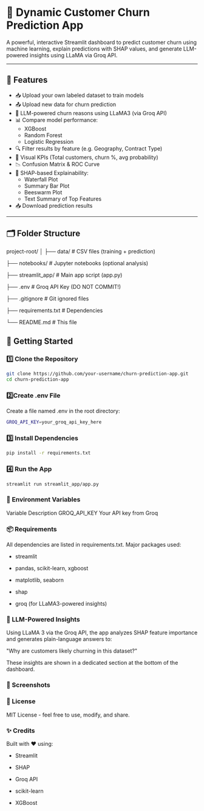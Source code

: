 # 🔁 Dynamic Customer Churn Prediction App

A powerful, interactive Streamlit dashboard to predict customer churn using machine learning, explain predictions with SHAP values, and generate LLM-powered insights using LLaMA via Groq API.

---

## 🚀 Features

- 📥 Upload your own labeled dataset to train models
- 📤 Upload new data for churn prediction
- 🧠 LLM-powered churn reasons using LLaMA3 (via Groq API)
- 📊 Compare model performance: 
  - XGBoost
  - Random Forest
  - Logistic Regression
- 🔍 Filter results by feature (e.g. Geography, Contract Type)
- 🎯 Visual KPIs (Total customers, churn %, avg probability)
- 📉 Confusion Matrix & ROC Curve
- 🧬 SHAP-based Explainability:
  - Waterfall Plot
  - Summary Bar Plot
  - Beeswarm Plot
  - Text Summary of Top Features
- 📥 Download prediction results

---

## 🗂️ Folder Structure

project-root/
│
├── data/ # CSV files (training + prediction)

├── notebooks/ # Jupyter notebooks (optional analysis)

├── streamlit_app/ # Main app script (app.py)

├── .env # Groq API Key (DO NOT COMMIT!)

├── .gitignore # Git ignored files

├── requirements.txt # Dependencies

└── README.md # This file

## 🧪 Getting Started

### 1️⃣ Clone the Repository
```bash
git clone https://github.com/your-username/churn-prediction-app.git
cd churn-prediction-app
```
### 2️⃣Create .env File
Create a file named .env in the root directory:
```bash
GROQ_API_KEY=your_groq_api_key_here
```
### 3️⃣ Install Dependencies
```bash
pip install -r requirements.txt
```
### 4️⃣ Run the App
```bash
streamlit run streamlit_app/app.py
```
### 🔐 Environment Variables
Variable	Description
GROQ_API_KEY	Your API key from Groq

### 📦 Requirements
All dependencies are listed in requirements.txt.
Major packages used:

- streamlit

- pandas, scikit-learn, xgboost

- matplotlib, seaborn

- shap

- groq (for LLaMA3-powered insights)

### 🧠 LLM-Powered Insights
Using LLaMA 3 via the Groq API, the app analyzes SHAP feature importance and generates plain-language answers to:

"Why are customers likely churning in this dataset?"

These insights are shown in a dedicated section at the bottom of the dashboard.

### 📸 Screenshots 



### 📄 License
MIT License - feel free to use, modify, and share.

### ✨ Credits
Built with ❤️ using:

- Streamlit

- SHAP

- Groq API

- scikit-learn

- XGBoost
